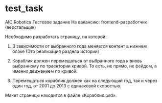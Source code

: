 # test_task

AIC.Robotics
Тестовое задание
На вакансию: frontend-разработчик (верстальщик)


Необходимо разработать страницу, на которой:
1)	В зависимости от выбранного года меняется контент в нижнем блоке (Это реализация раздела истории)

2)	Кораблик должен перемещаться от выбранного года к вновь выбранному по траектории кривой. То есть, не прямо, не фейдом, а именно движением по кривой. 

3)	Перемещаться кораблик должен как на следующий год, так и через один год, от 2001 до 2013 с одинаковой скоростью. 

Макет страницы находится в файле «Кораблик.psd».
